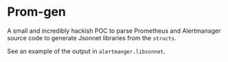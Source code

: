 # Prom-gen

A small and incredibly hackish POC to parse Prometheus and Alertmanager source code to generate Jsonnet libraries from
the `structs`.

See an example of the output in `alertmanger.libsonnet`.
